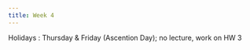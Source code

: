 ```yaml
---
title: Week 4
---
```


<!-- <a href="" target="_blank">link</a> -->
<!-- <a href="https://tudelft-citg.github.io/HOS-prob-design/unlisted/assignment.html" target="_blank">Start HW 1</a> -->

Holidays
: Thursday & Friday (Ascention Day); no lecture, work on HW 3

